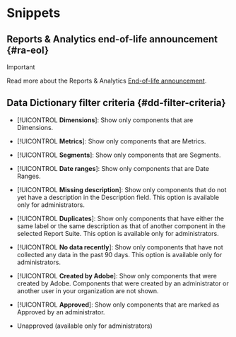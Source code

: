 # Snippets

## Reports & Analytics end-of-life announcement {#ra-eol}

>[!IMPORTANT]
>
>Read more about the Reports & Analytics [End-of-life announcement](https://express.adobe.com/page/6WnF8JK6IRDhf/).

## Data Dictionary filter criteria {#dd-filter-criteria}

   * [!UICONTROL **Dimensions**]: Show only components that are Dimensions.

   * [!UICONTROL **Metrics**]: Show only components that are Metrics.

   * [!UICONTROL **Segments**]: Show only components that are Segments. <!--this is Filters in CJA-->

   * [!UICONTROL **Date ranges**]: Show only components that are Date Ranges.

   * [!UICONTROL **Missing description**]: Show only components that do not yet have a description in the Description field. This option is available only for administrators.

   * [!UICONTROL **Duplicates**]: Show only components that have either the same label or the same description as that of another component in the selected Report Suite. This option is available only for administrators.
   
   * [!UICONTROL **No data recently**]: Show only components that have not collected any data in the past 90 days. This option is available only for administrators.
   
   * [!UICONTROL **Created by Adobe**]: Show only components that were created by Adobe. Components that were created by an administrator or another user in your organization are not shown. 
   
   * [!UICONTROL **Approved**]: Show only components that are marked as Approved by an administrator. 

   * Unapproved (available only for administrators) <!--this is in the requirements doc, but I don't see this in the UI-->   